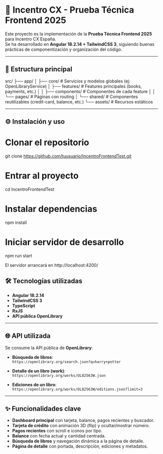 # 🚀 Incentro CX - Prueba Técnica Frontend 2025

Este proyecto es la implementación de la **Prueba Técnica Frontend 2025** para Incentro CX España.  
Se ha desarrollado en **Angular 18.2.14 + TailwindCSS 3**, siguiendo buenas prácticas de componentización y organización del código.

---

## 📂 Estructura principal

src/
├── app/
│   ├── core/         # Servicios y modelos globales (ej: OpenLibraryService)
│   ├── features/     # Features principales (books, payments, etc.)
│   │   ├── components/ # Componentes de cada feature
│   │   └── pages/      # Páginas con routing
│   └── shared/       # Componentes reutilizables (credit-card, balance, etc.)
└── assets/           # Recursos estáticos

---

## ⚙️ Instalación y uso

# Clonar el repositorio
git clone https://github.com/tuusuario/IncentroFrontendTest.git

# Entrar al proyecto
cd IncentroFrontendTest

# Instalar dependencias
npm install

# Iniciar servidor de desarrollo
npm run start

El servidor arrancará en http://localhost:4200/ 

## 🛠️ Tecnologías utilizadas
- **Angular 18.2.14**
- **TailwindCSS 3**
- **TypeScript**
- **RxJS**
- **API pública OpenLibrary**

---

## 🌐 API utilizada

Se consume la API pública de **OpenLibrary**:

- **Búsqueda de libros**:  
  `https://openlibrary.org/search.json?q=harry+potter`

- **Detalle de un libro (work)**:  
  `https://openlibrary.org/works/OL82563W.json`

- **Ediciones de un libro**:  
  `https://openlibrary.org/works/OL82563W/editions.json?limit=3`

---

## ✨ Funcionalidades clave
- **Dashboard principal** con tarjeta, balance, pagos recientes y buscador.
- **Tarjeta de crédito** con animación 3D (flip) y ocultar/mostrar número.
- **Pagos recientes** con scroll e iconos por tipo.
- **Balance** con fecha actual y cantidad centrada.
- **Búsqueda de libros** y navegación dinámica a la página de detalle.
- **Página de detalle** con portada, descripción, ediciones y metadatos.

